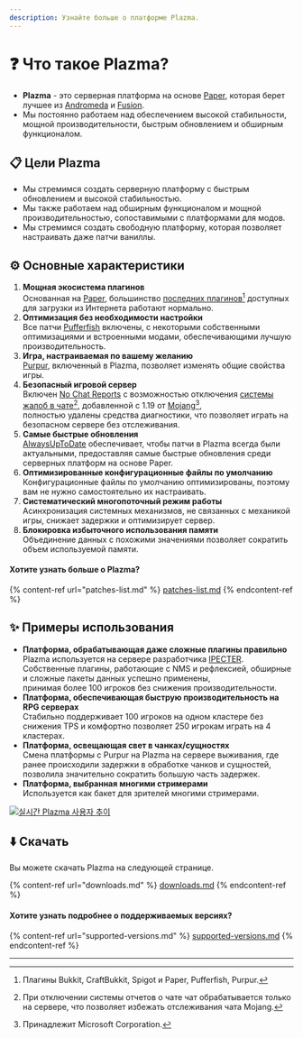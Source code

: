 ```yaml
---
description: Узнайте больше о платформе Plazma.
---
```


# ❓ Что такое Plazma?

- **Plazma** - это серверная платформа на основе [Paper](https://github.com/PaperMC/Paper), которая берет лучшее из [Andromeda](https://github.com/EarendelArchived/Andromeda) и [Fusion](https://github.com/RuinedTechnologyUnify/Fusion).
- Мы постоянно работаем над обеспечением высокой стабильности, мощной производительности, быстрым обновлением и обширным функционалом.

## 📋 Цели Plazma <a href="#id-1" id="id-1"></a>

- Мы стремимся создать серверную платформу с быстрым обновлением и высокой стабильностью.
- Мы также работаем над обширным функционалом и мощной производительностью, сопоставимыми с платформами для модов.
- Мы стремимся создать свободную платформу, которая позволяет настраивать даже патчи ваниллы.

## ⚙️ Основные характеристики <a href="#id-2" id="id-2"></a>

1. **Мощная экосистема плагинов**\
   Основанная на [Paper](https://github.com/PaperMC/Paper),
   большинство [последних плагинов](#user-content-fn-1)[^1] доступных для загрузки из Интернета работают нормально.
2. **Оптимизация без необходимости настройки**\
   Все патчи [Pufferfish](https://github.com/pufferfish-gg/Pufferfish) включены,
   с некоторыми собственными оптимизациями и встроенными модами, обеспечивающими лучшую производительность.
3. **Игра, настраиваемая по вашему желанию**\
   [Purpur](https://github.com/PurpurMC/Purpur), включенный в Plazma, позволяет изменять общие свойства игры.
4. **Безопасный игровой сервер**\
   Включен [No Chat Reports](https://github.com/Aizistral-Studios/No-Chat-Reports) с возможностью отключения
   [системы жалоб в чате](#user-content-fn-3)[^3], добавленной с 1.19 от [Mojang](#user-content-fn-2)[^2],\
   полностью удалены средства диагностики, что позволяет играть на безопасном сервере без отслеживания.
5. **Самые быстрые обновления**\
   [AlwaysUpToDate](https://github.com/PlazmaMC/AlwaysUpToDate) обеспечивает, чтобы патчи в Plazma всегда были актуальными, предоставляя самые быстрые обновления среди серверных платформ на основе Paper.
6. **Оптимизированные конфигурационные файлы по умолчанию**\
   Конфигурационные файлы по умолчанию оптимизированы, поэтому вам не нужно самостоятельно их настраивать.
7. **Систематический многопоточный режим работы**\
   Асинхронизация системных механизмов, не связанных с механикой игры, снижает задержки и оптимизирует сервер.
8. **Блокировка избыточного использования памяти**\
   Объединение данных с похожими значениями позволяет сократить объем используемой памяти.

#### Хотите узнать больше о Plazma? <a href="#etc-1" id="etc-1"></a>

{% content-ref url="patches-list.md" %}
[patches-list.md](patches-list.md)
{% endcontent-ref %}

## ✨ Примеры использования <a href="#id-3" id="id-3"></a>

- **Платформа, обрабатывающая даже сложные плагины правильно**\
  Plazma используется на сервере разработчика [IPECTER](https://github.com/IPECTER).\
  Собственные плагины, работающие с NMS и рефлексией, обширные и сложные пакеты данных успешно применены,\
  принимая более 100 игроков без снижения производительности.
- **Платформа, обеспечивающая быструю производительность на RPG серверах**\
  Стабильно поддерживает 100 игроков на одном кластере без снижения TPS и комфортно позволяет 250 игрокам играть на 4 кластерах.
- **Платформа, освещающая свет в чанках/сущностях**\
  Смена платформы с Purpur на Plazma на сервере выживания, где ранее происходили задержки в обработке чанков и сущностей, позволила значительно сократить большую часть задержек.
- **Платформа, выбранная многими стримерами**\
  Используется как бакет для зрителей многими стримерами.

<a href="https://bstats.org/plugin/server-implementation/Plazma/18047">
   <img src="https://badge.plazmamc.org/internal/bstats" alt="실시간 Plazma 사용자 추이">
</a>

## ⬇️ Скачать

Вы можете скачать Plazma на следующей странице.

{% content-ref url="downloads.md" %}
[downloads.md](downloads.md)
{% endcontent-ref %}

#### Хотите узнать подробнее о поддерживаемых версиях?

{% content-ref url="supported-versions.md" %}
[supported-versions.md](supported-versions.md)
{% endcontent-ref %}

***

[^1]: Плагины Bukkit, CraftBukkit, Spigot и Paper, Pufferfish, Purpur.

[^2]: Принадлежит Microsoft Corporation.

[^3]: При отключении системы отчетов о чате чат обрабатывается только на сервере, что позволяет избежать отслеживания чата Mojang.

[^4]: Время, в течение которого игра приостанавливается, чтобы системный механизм мог функционировать.
